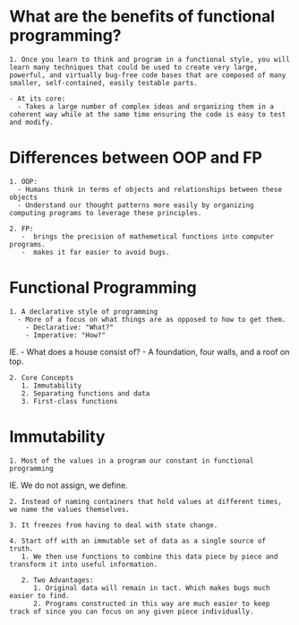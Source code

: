 # What are the benefits of functional programming?

    1. Once you learn to think and program in a functional style, you will learn many techniques that could be used to create very large, powerful, and virtually bug-free code bases that are composed of many smaller, self-contained, easily testable parts.

    - At its core:
      - Takes a large number of complex ideas and organizing them in a coherent way while at the same time ensuring the code is easy to test and modify.

# Differences between OOP and FP

    1. OOP:
      - Humans think in terms of objects and relationships between these objects
      - Understand our thought patterns more easily by organizing computing programs to leverage these principles.

    2. FP:
       -  brings the precision of mathemetical functions into computer programs.
       -  makes it far easier to avoid bugs.

# Functional Programming

    1. A declarative style of programming
      - More of a focus on what things are as opposed to how to get them.
        - Declarative: "What?"
        - Imperative: "How?"

IE. - What does a house consist of? - A foundation, four walls, and a roof on top.

    2. Core Concepts
       1. Immutability
       2. Separating functions and data
       3. First-class functions

# Immutability

    1. Most of the values in a program our constant in functional programming

IE. We do not assign, we define.

    2. Instead of naming containers that hold values at different times, we name the values themselves.

    3. It freezes from having to deal with state change.

    4. Start off with an immutable set of data as a single source of truth.
       1. We then use functions to combine this data piece by piece and transform it into useful information.

       2. Two Advantages:
          1. Original data will remain in tact. Which makes bugs much easier to find.
          2. Programs constructed in this way are much easier to keep track of since you can focus on any given piece individually.

